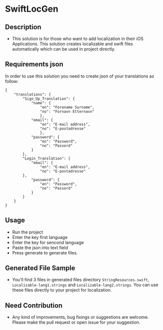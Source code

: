 # SwiftLocGen

## Description

- This solution is for those who want to add localization in their iOS Applications. This solution creates localizable and swift files automatically which can be used in project directly.

## Requirements json
In order to use this solution you need to create json of your translations as follow:

```
{
    "translations": {
        "Sign_Up_Translation": {
            "name": {
                "en": "Forename Surname",
                "no": "Fornavn Etternavn"
                },
            "email": {
                "en": "E-mail address",
                "no": "E-postadresse"
                },
            "password": {
                "en": "Password",
                "no": "Passord"
            }
        },
        "Login_Translation": {
            "email": {
                "en": "E-mail address",
                "no": "E-postadresse"
        },
            "password": {
                "en": "Password",
                "no": "Passord"
            }
        }
    }
}
```
## Usage

- Run the project
- Enter the key first language
- Enter the key for sencond language
- Paste the json into text field
- Press generate to generate files.

## Generated File Sample

- You'll find 3 files in generated files directory `StringResources.swift`, `Localizable-lang1.strings` and `Localizable-lang2.strings`. You can use these files directly to your project for localization.

## Need Contribution
- Any kind of improvements, bug fixings or suggestions are welcome. Please make the pull request or open issue for your suggestion.
